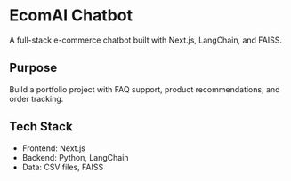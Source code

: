 # EcomAI Chatbot
A full-stack e-commerce chatbot built with Next.js, LangChain, and FAISS.

## Purpose
Build a portfolio project with FAQ support, product recommendations, and order tracking.

## Tech Stack
- Frontend: Next.js
- Backend: Python, LangChain
- Data: CSV files, FAISS